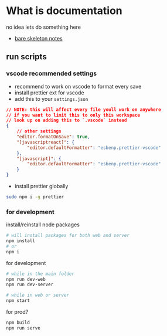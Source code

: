 # What is documentation

no idea lets do something here

- [bare skeleton notes](./skeleton.md)

## run scripts

### vscode recommended settings

- recommend to work on vscode to format every save
- install prettier ext for vscode
- add this to your `settings.json`
```json
// NOTE: this will affect every file youll work on anywhere
// if you want to limit this to only this workspace
// look up on adding this to `.vscode` instead
{
    // other settings
    "editor.formatOnSave": true,
    "[javascriptreact]": {
        "editor.defaultFormatter": "esbenp.prettier-vscode"
    },
    "[javascript]": {
        "editor.defaultFormatter": "esbenp.prettier-vscode"
    }
}
```
- install prettier globally
```sh
sudo npm i -g prettier
```

### for development 

install/reinstall node packages
```sh
# will install packages for both web and server
npm install
# or
npm i
```

for development 
```sh
# while in the main folder
npm run dev-web
npm run dev-server

# while in web or server
npm start
```

for prod?
```sh
npm build
npm run serve
```